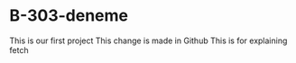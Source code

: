 # B-303-deneme
This is our first project
This change is made in Github
This is for explaining fetch
